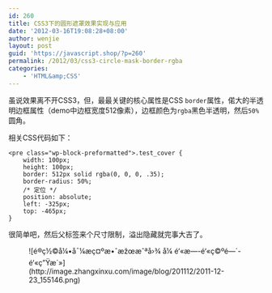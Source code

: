 ```yaml
---
id: 260
title: CSS3下的圆形遮罩效果实现与应用
date: '2012-03-16T19:08:28+08:00'
author: wenjie
layout: post
guid: 'https://javascript.shop/?p=260'
permalink: /2012/03/css3-circle-mask-border-rgba
categories:
    - 'HTML&amp;CSS'
---
```


虽说效果离不开CSS3，但，最最关键的核心属性是CSS `border`属性，偌大的半透明边框属性（demo中边框宽度512像素），边框颜色为`rgba`黑色半透明，然后`50%`圆角。

相关CSS代码如下：

```
<pre class="wp-block-preformatted">.test_cover {
    width: 100px;
    height: 100px;
    border: 512px solid rgba(0, 0, 0, .35);
    border-radius: 50%;
    /* 定位 */
    position: absolute;
    left: -325px;
    top: -465px;
}
```

很简单吧，然后父标签来个尺寸限制，溢出隐藏就完事大吉了。

<figure class="wp-block-image">![é&#129;®ç½©å¼&#149;å¯¼æ&#143;&#144;ç¤ºæ&#149;&#136;æ&#158;&#156;æ&#136;ªå&#155;¾ å¼ é&#145;«æ&#151;­-é&#145;«ç©ºé&#151;´-é&#145;«ç&#148;&#159;æ´»](http://image.zhangxinxu.com/image/blog/201112/2011-12-23_155146.png)</figure>